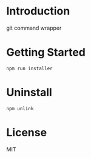 # Introduction 

git command wrapper

# Getting Started

``npm run installer``

# Uninstall

``npm unlink``

# License

MIT